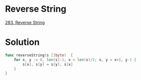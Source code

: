 # Reverse String

[283. Reverse String](https://leetcode.com/problems/reverse-string/description/)


# Solution

```go
func reverseString(s []byte)  {
    for x, y := 0, len(s)-1; x < len(s)/2; x, y = x+1, y-1 {
        s[x], s[y] = s[y], s[x]
    }
}
```
